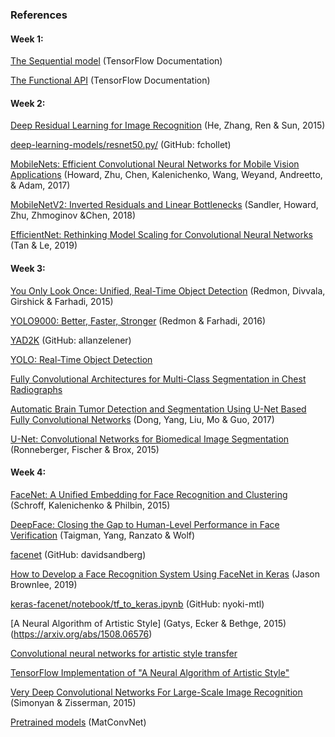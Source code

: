 ### References
#### W​eek 1:
[The Sequential model](https://www.tensorflow.org/guide/keras/sequential_model) (TensorFlow Documentation) 

[The Functional API](https://www.tensorflow.org/guide/keras/functional) (TensorFlow Documentation) 

#### W​eek 2:
[Deep Residual Learning for Image Recognition](https://arxiv.org/abs/1512.03385) (He, Zhang, Ren & Sun, 2015) 

[d​eep-learning-models/resnet50.py/](https://github.com/fchollet/deep-learning-models/blob/master/resnet50.py) (GitHub: fchollet) 

[MobileNets: Efficient Convolutional Neural Networks for Mobile Vision Applications](https://arxiv.org/abs/1704.04861) (Howard, Zhu, Chen, Kalenichenko, Wang, Weyand, Andreetto, ​& Adam, 2017) 

[MobileNetV2: Inverted Residuals and Linear Bottlenecks](https://arxiv.org/abs/1801.04381) (Sandler, Howard, Zhu, Zhmoginov &Chen, 2018) 

[EfficientNet: Rethinking Model Scaling for Convolutional Neural Networks](https://arxiv.org/abs/1905.11946) (Tan & Le, 2019) 

#### W​eek 3:
[You Only Look Once: Unified, Real-Time Object Detection](https://arxiv.org/abs/1506.02640) (Redmon, Divvala, Girshick & Farhadi, 2015)

[YOLO9000: Better, Faster, Stronger](https://arxiv.org/abs/1612.08242) (Redmon & Farhadi, 2016) 

[YAD2K](https://github.com/allanzelener/YAD2K) (GitHub: allanzelener) 

[YOLO: Real-Time Object Detection](https://pjreddie.com/darknet/yolo/)

[Fully Convolutional Architectures for Multi-Class Segmentation in Chest Radiographs](https://arxiv.org/abs/1701.08816 (Novikov, Lenis, Major, Hladůvka, Wimmer & Bühler, 2017) )

[Automatic Brain Tumor Detection and Segmentation Using U-Net Based Fully Convolutional Networks](https://arxiv.org/abs/1705.03820) (Dong, Yang, Liu, Mo & Guo, 2017) 

[U-Net: Convolutional Networks for Biomedical Image Segmentation](https://arxiv.org/abs/1505.04597) (Ronneberger, Fischer & Brox, 2015) 

#### W​eek 4:
[FaceNet: A Unified Embedding for Face Recognition and Clustering](https://arxiv.org/pdf/1503.03832.pdf) (Schroff, Kalenichenko & Philbin, 2015) 

[DeepFace: Closing the Gap to Human-Level Performance in Face Verification](https://research.facebook.com/wp-content/uploads/2016/11/deepface-closing-the-gap-to-human-level-performance-in-face-verification.pdf) (Taigman, Yang, Ranzato & Wolf) 

[f​acenet](https://github.com/davidsandberg/facenet) (GitHub: davidsandberg) 

[How to Develop a Face Recognition System Using FaceNet in Keras](https://machinelearningmastery.com/how-to-develop-a-face-recognition-system-using-facenet-in-keras-and-an-svm-classifier/) (Jason Brownlee, 2019)  

[k​eras-facenet/notebook/tf_to_keras.ipynb](https://github.com/nyoki-mtl/keras-facenet/blob/master/notebook/tf_to_keras.ipynb) (GitHub: nyoki-mtl) 

[A Neural Algorithm of Artistic Style] (Gatys, Ecker & Bethge, 2015)(https://arxiv.org/abs/1508.06576)

[Convolutional neural networks for artistic style transfer](https://harishnarayanan.org/writing/artistic-style-transfer/)

[TensorFlow Implementation of "A Neural Algorithm of Artistic Style"](http://www.chioka.in/tensorflow-implementation-neural-algorithm-of-artistic-style)

[V​ery Deep Convolutional Networks For Large-Scale Image Recognition](https://arxiv.org/pdf/1409.1556.pdf) (Simonyan & Zisserman, 2015) 

[Pretrained models](https://www.vlfeat.org/matconvnet/pretrained/) (MatConvNet) 
